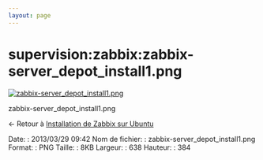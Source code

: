 ```yaml
---
layout: page
---
```


supervision:zabbix:zabbix-server\_depot\_install1.png
=====================================================

[![zabbix-server\_depot\_install1.png](../..//assets/media/supervision/zabbix/zabbix-server_depot_install1.png@cache=&w=638&h=384 "zabbix-server_depot_install1.png")](../..//assets/media/supervision/zabbix/zabbix-server_depot_install1.png@cache= "Afficher le fichier original")

zabbix-server\_depot\_install1.png

← Retour à [Installation de Zabbix sur
Ubuntu](../../../zabbix/zabbix-ubuntu-install.html "zabbix:zabbix-ubuntu-install")

Date:
:   2013/03/29 09:42
Nom de fichier:
:   zabbix-server\_depot\_install1.png
Format:
:   PNG
Taille:
:   8KB
Largeur:
:   638
Hauteur:
:   384

